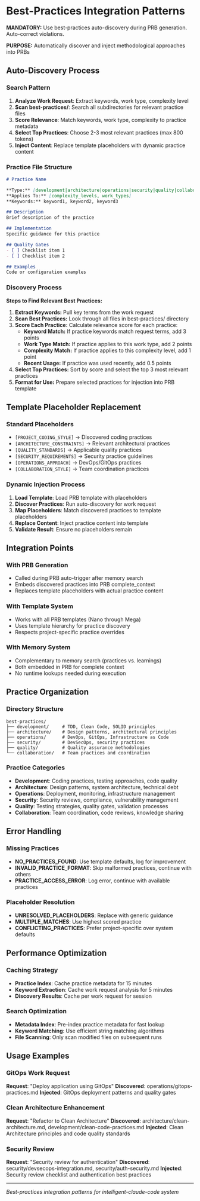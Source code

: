 # Best-Practices Integration Patterns

**MANDATORY:** Use best-practices auto-discovery during PRB generation. Auto-correct violations.

**PURPOSE:** Automatically discover and inject methodological approaches into PRBs

## Auto-Discovery Process

### Search Pattern
1. **Analyze Work Request**: Extract keywords, work type, complexity level
2. **Scan best-practices/**: Search all subdirectories for relevant practice files
3. **Score Relevance**: Match keywords, work type, complexity to practice metadata
4. **Select Top Practices**: Choose 2-3 most relevant practices (max 800 tokens)
5. **Inject Content**: Replace template placeholders with dynamic practice content

### Practice File Structure
```markdown
# Practice Name

**Type:** [development|architecture|operations|security|quality|collaboration]
**Applies To:** [complexity_levels, work_types]
**Keywords:** keyword1, keyword2, keyword3

## Description
Brief description of the practice

## Implementation
Specific guidance for this practice

## Quality Gates
- [ ] Checklist item 1
- [ ] Checklist item 2

## Examples
Code or configuration examples
```

### Discovery Process

**Steps to Find Relevant Best Practices:**
1. **Extract Keywords:** Pull key terms from the work request
2. **Scan Best Practices:** Look through all files in best-practices/ directory
3. **Score Each Practice:** Calculate relevance score for each practice:
   - **Keyword Match:** If practice keywords match request terms, add 3 points
   - **Work Type Match:** If practice applies to this work type, add 2 points
   - **Complexity Match:** If practice applies to this complexity level, add 1 point
   - **Recent Usage:** If practice was used recently, add 0.5 points
4. **Select Top Practices:** Sort by score and select the top 3 most relevant practices
5. **Format for Use:** Prepare selected practices for injection into PRB template

## Template Placeholder Replacement

### Standard Placeholders
- `[PROJECT_CODING_STYLE]` → Discovered coding practices
- `[ARCHITECTURE_CONSTRAINTS]` → Relevant architectural practices
- `[QUALITY_STANDARDS]` → Applicable quality practices
- `[SECURITY_REQUIREMENTS]` → Security practice guidelines
- `[OPERATIONS_APPROACH]` → DevOps/GitOps practices
- `[COLLABORATION_STYLE]` → Team coordination practices

### Dynamic Injection Process
1. **Load Template**: Load PRB template with placeholders
2. **Discover Practices**: Run auto-discovery for work request
3. **Map Placeholders**: Match discovered practices to template placeholders
4. **Replace Content**: Inject practice content into template
5. **Validate Result**: Ensure no placeholders remain

## Integration Points

### With PRB Generation
- Called during PRB auto-trigger after memory search
- Embeds discovered practices into PRB complete_context
- Replaces template placeholders with actual practice content

### With Template System
- Works with all PRB templates (Nano through Mega)
- Uses template hierarchy for practice discovery
- Respects project-specific practice overrides

### With Memory System
- Complementary to memory search (practices vs. learnings)
- Both embedded in PRB for complete context
- No runtime lookups needed during execution

## Practice Organization

### Directory Structure
```
best-practices/
├── development/     # TDD, Clean Code, SOLID principles
├── architecture/    # Design patterns, architectural principles
├── operations/      # DevOps, GitOps, Infrastructure as Code
├── security/        # DevSecOps, security practices
├── quality/         # Quality assurance methodologies
└── collaboration/   # Team practices and coordination
```

### Practice Categories
- **Development**: Coding practices, testing approaches, code quality
- **Architecture**: Design patterns, system architecture, technical debt
- **Operations**: Deployment, monitoring, infrastructure management
- **Security**: Security reviews, compliance, vulnerability management
- **Quality**: Testing strategies, quality gates, validation processes
- **Collaboration**: Team coordination, code reviews, knowledge sharing

## Error Handling

### Missing Practices
- **NO_PRACTICES_FOUND**: Use template defaults, log for improvement
- **INVALID_PRACTICE_FORMAT**: Skip malformed practices, continue with others
- **PRACTICE_ACCESS_ERROR**: Log error, continue with available practices

### Placeholder Resolution
- **UNRESOLVED_PLACEHOLDERS**: Replace with generic guidance
- **MULTIPLE_MATCHES**: Use highest scored practice
- **CONFLICTING_PRACTICES**: Prefer project-specific over system defaults

## Performance Optimization

### Caching Strategy
- **Practice Index**: Cache practice metadata for 15 minutes
- **Keyword Extraction**: Cache work request analysis for 5 minutes
- **Discovery Results**: Cache per work request for session

### Search Optimization
- **Metadata Index**: Pre-index practice metadata for fast lookup
- **Keyword Matching**: Use efficient string matching algorithms
- **File Scanning**: Only scan modified files on subsequent runs

## Usage Examples

### GitOps Work Request
**Request**: "Deploy application using GitOps"
**Discovered**: operations/gitops-practices.md
**Injected**: GitOps deployment patterns and quality gates

### Clean Architecture Enhancement
**Request**: "Refactor to Clean Architecture"
**Discovered**: architecture/clean-architecture.md, development/clean-code-practices.md
**Injected**: Clean Architecture principles and code quality standards

### Security Review
**Request**: "Security review for authentication"
**Discovered**: security/devsecops-integration.md, security/auth-security.md
**Injected**: Security review checklist and authentication best practices

---
*Best-practices integration patterns for intelligent-claude-code system*
